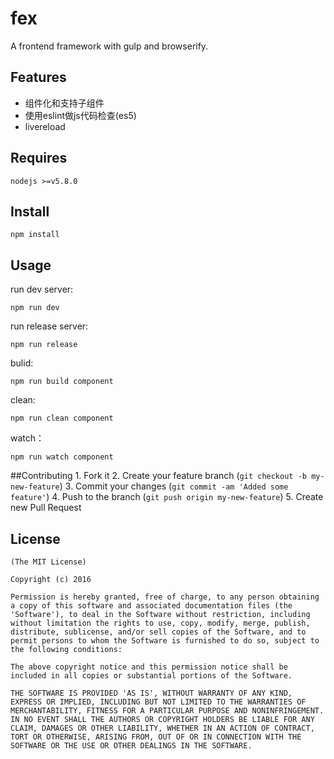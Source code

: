 fex 
==========================
A frontend framework with gulp and browserify.   

## Features
- 组件化和支持子组件
- 使用eslint做js代码检查(es5)
- livereload

## Requires
    nodejs >=v5.8.0

## Install
    npm install    

## Usage

run dev server: 
```console
npm run dev
```

run release server: 
```console
npm run release  
```

bulid: 
```console
npm run build component
```

clean: 
```console
npm run clean component
```
watch：
```console
npm run watch component
```

##Contributing
    1. Fork it
    2. Create your feature branch (`git checkout -b my-new-feature`)
    3. Commit your changes (`git commit -am 'Added some feature'`)
    4. Push to the branch (`git push origin my-new-feature`)
    5. Create new Pull Request

## License 
    (The MIT License)

    Copyright (c) 2016 

    Permission is hereby granted, free of charge, to any person obtaining
    a copy of this software and associated documentation files (the
    'Software'), to deal in the Software without restriction, including
    without limitation the rights to use, copy, modify, merge, publish,
    distribute, sublicense, and/or sell copies of the Software, and to
    permit persons to whom the Software is furnished to do so, subject to
    the following conditions:

    The above copyright notice and this permission notice shall be
    included in all copies or substantial portions of the Software.

    THE SOFTWARE IS PROVIDED 'AS IS', WITHOUT WARRANTY OF ANY KIND,
    EXPRESS OR IMPLIED, INCLUDING BUT NOT LIMITED TO THE WARRANTIES OF
    MERCHANTABILITY, FITNESS FOR A PARTICULAR PURPOSE AND NONINFRINGEMENT.
    IN NO EVENT SHALL THE AUTHORS OR COPYRIGHT HOLDERS BE LIABLE FOR ANY
    CLAIM, DAMAGES OR OTHER LIABILITY, WHETHER IN AN ACTION OF CONTRACT,
    TORT OR OTHERWISE, ARISING FROM, OUT OF OR IN CONNECTION WITH THE
    SOFTWARE OR THE USE OR OTHER DEALINGS IN THE SOFTWARE.
